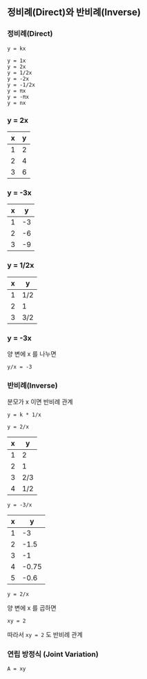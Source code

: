 ## 정비례(Direct)와 반비례(Inverse)

### 정비례(Direct)

`y = kx`

```
y = 1x
y = 2x
y = 1/2x
y = -2x
y = -1/2x
y = πx
y = -πx
y = nx
```
### y = 2x

| x   | y   |
|-----|-----|
| 1   | 2   |
| 2   | 4   |
| 3   | 6   |

### y = -3x
| x   | y   |
|-----|-----|
| 1   | -3  |
| 2   | -6  |
| 3   | -9  |

### y = 1/2x
| x   | y   |
|-----|-----|
| 1   | 1/2 |
| 2   | 1   |
| 3   | 3/2 |

### y = -3x

양 변에 x 를 나누면

`y/x = -3`


### 반비례(Inverse)

분모가 x 이면 반비례 관계

`y = k * 1/x`

`y = 2/x`

| x   | y   |
|-----|-----|
| 1   | 2   |
| 2   | 1   |
| 3   | 2/3 |
| 4   | 1/2 |

`y = -3/x`

| x   | y     |
|-----|-------|
| 1   | -3    |
| 2   | -1.5  |
| 3   | -1    |
| 4   | -0.75 |
| 5   | -0.6  |

`y = 2/x`

양 변에 x 를 곱하면

`xy = 2`

따라서 `xy = 2` 도 반비례 관계

### 연립 방정식 (Joint Variation)

`A = xy`

